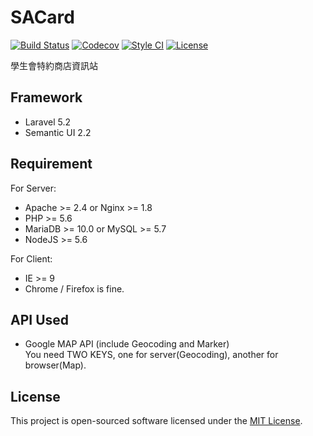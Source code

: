 # SACard
[![Build Status](https://travis-ci.org/vongola12324/sacard.svg?branch=master)](https://travis-ci.org/vongola12324/sacard)
[![Codecov](https://codecov.io/gh/vongola12324/sacard/branch/master/graph/badge.svg)](https://codecov.io/gh/vongola12324/sacard)
[![Style CI](https://styleci.io/repos/64998498/shield?branch=master)](https://styleci.io/repos/64998498/)
[![License](https://img.shields.io/github/license/HackerSir/CTF.svg)](https://raw.githubusercontent.com/HackerSir/CTF/master/LICENSE)
  
學生會特約商店資訊站

## Framework
- Laravel 5.2
- Semantic UI 2.2

## Requirement
For Server: 
- Apache >= 2.4 or Nginx >= 1.8
- PHP >= 5.6
- MariaDB >= 10.0 or MySQL >= 5.7
- NodeJS >= 5.6
  
For Client:
- IE >= 9
- Chrome / Firefox is fine.

## API Used
- Google MAP API (include Geocoding and Marker)  
You need TWO KEYS, one for server(Geocoding), another for browser(Map).  

## License
This project is open-sourced software licensed under the [MIT License](http://opensource.org/licenses/MIT).

